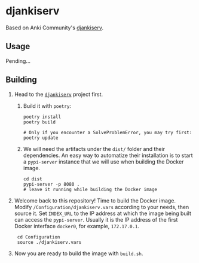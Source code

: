 # djankiserv

Based on Anki Community's [djankiserv](https://github.com/ankicommunity/djankiserv).

## Usage

Pending...

## Building

1. Head to the [`djankiserv`](https://github.com/ankicommunity/djankiserv) project first.

    1. Build it with `poetry`:

        ```
        poetry install
        poetry build

        # Only if you encounter a SolveProblemError, you may try first:
        poetry update
        ```

    2. We will need the artifacts under the `dist/` folder and their dependencies. An easy way to automatize their installation is to start a `pypi-server` instance that we will use when building the Docker image.

        ```
        cd dist
        pypi-server -p 8080 .
        # leave it running while building the Docker image
        ```

2. Welcome back to this repository! Time to build the Docker image.
   Modify `/Configuration/djankiserv.vars` according to your needs, then source it. Set `INDEX_URL` to the IP address at which the image being built can access the `pypi-server`. Usually it is the IP address of the first Docker interface `docker0`, for example, `172.17.0.1`.

   ```
    cd Configuration
    source ./djankiserv.vars
   ```

3. Now you are ready to build the image with `build.sh`.
